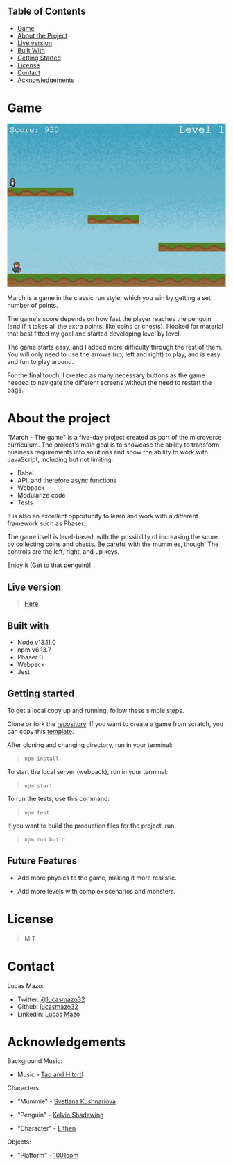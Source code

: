 ## Table of Contents

* [Game](#game)
* [About the Project](#about-the-project)
* [Live version](#live-version)
* [Built With](#built-with)
* [Getting Started](#getting-started)
* [License](#license)
* [Contact](#contact)
* [Acknowledgements](#acknowledgements)

<!-- game -->
# Game
![March Capture](/src/assets/march-shoot.png)

March is a game in the classic run style, which you win by getting a set number of points.

The game's score depends on how fast the player reaches the penguin (and if it takes all the extra points, like coins or chests). I looked for material that best fitted my goal and started developing level by level. 

The game starts easy, and I added more difficulty through the rest of them. You will only need to use the arrows (up, left and right) to play, and is easy and fun to play around.

For the final touch, I created as many necessary buttons as the game needed to navigate the different screens without the need to restart the page.

<!-- about-the-project -->
# About the project


"March - The game" is a five-day project created as part of the microverse curriculum. The project's main goal is to showcase the ability to transform business requirements into solutions and show the ability to work with JavaScript, including but not limiting:


- Babel
- API, and therefore async functions
- Webpack
- Modularize code
- Tests

It is also an excellent opportunity to learn and work with a different framework such as Phaser.

The game itself is level-based, with the possibility of increasing the score by collecting coins and chests. Be careful with the mummies, though! The controls are the left, right, and up keys.

Enjoy it (Get to that penguin)!

## Live version

> [Here](https://lucasmazo32.github.io/march-game/)

## Built with

- Node v13.11.0
- npm v6.13.7
- Phaser 3
- Webpack
- Jest

## Getting started

To get a local copy up and running, follow these simple steps.

Clone or fork the [repository](https://github.com/lucasmazo32/march-game). If you want to create a game from scratch, you can copy this [template](https://github.com/lucasmazo32/game-template).

After cloning and changing directory, run in your terminal:

> ``` npm install ```

To start the local server (webpack), run in your terminal:

> ``` npm start ```

To run the tests, use this command:

> ``` npm test ```

If you want to build the production files for the project, run:

> ``` npm run build ```

## Future Features

- Add more physics to the game, making it more realistic.

- Add more levels with complex scenarios and monsters.

# License

> MIT

# Contact

Lucas Mazo:

- Twitter: [@lucasmazo32](https://twitter.com/lucasmazo32)
- Github: [lucasmazo32](https://github.com/lucasmazo32)
- LinkedIn: [Lucas Mazo](https://www.linkedin.com/in/lucasmazo/)

# Acknowledgements

Background Music:

- Music - [Tad and Hitcrtl](https://opengameart.org/content/dryads-feast)

Characters:

- "Mummie" - [Svetlana Kushnariova](https://opengameart.org/content/mummies)

- "Penguin" - [Kelvin Shadewing](http://kyrodianlegends.com/)

- "Character" - [Elthen](https://www.patreon.com/elthen)

Objects:

- "Platform" - [1001com](1001.com)

